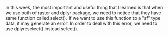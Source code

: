  In this week, the most important and useful thing that I learned is
 that when we use both of raster and dplyr package, we need to notice that they have same function called select(). If we want to use this function to a "sf" type data, it may generate an error. In order to deal with this error, we need to use dplyr::select() instead select().